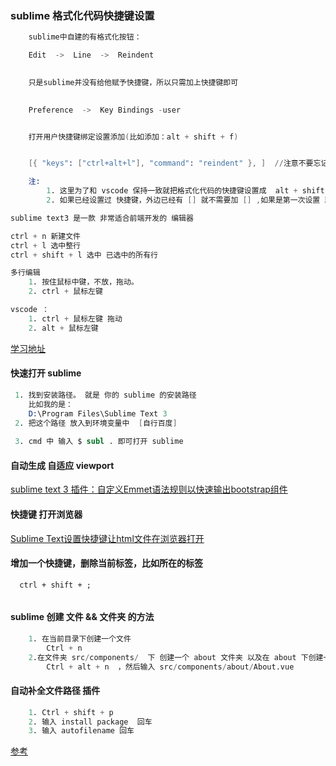 ### sublime 格式化代码快捷键设置
```s
    sublime中自建的有格式化按钮：

    Edit  ->  Line  ->  Reindent  
    

    只是sublime并没有给他赋予快捷键，所以只需加上快捷键即可

    
    Preference  ->  Key Bindings -user 


    打开用户快捷键绑定设置添加(比如添加：alt + shift + f)


    [{ "keys": ["ctrl+alt+l"], "command": "reindent" }, ]  //注意不要忘记加逗号

    注:
        1. 这里为了和 vscode 保持一致就把格式化代码的快捷键设置成  alt + shift + f
        2. 如果已经设置过 快捷键，外边已经有 [] 就不需要加 [] ,如果是第一次设置 就需要 [] 不然不会生肖
```

```s
sublime text3 是一款 非常适合前端开发的 编辑器

ctrl + n 新建文件
ctrl + l 选中整行
ctrl + shift + l 选中 已选中的所有行

多行编辑
	1. 按住鼠标中键，不放，拖动。
	2. ctrl + 鼠标左键

vscode ：
	1. ctrl + 鼠标左键 拖动
	2. alt + 鼠标左键

```
[学习地址](https://ke.qq.com/webcourse/index.html#course_id=242173&term_id=100285656&taid=1594077112152573&vid=i1421chgfox)

#### 快速打开 sublime
```s
 1. 找到安装路径。 就是 你的 sublime 的安装路径
    比如我的是：
    D:\Program Files\Sublime Text 3
 2. 把这个路径 放入到环境变量中  [自行百度]
    
 3. cmd 中 输入 $ subl . 即可打开 sublime
```

#### 自动生成 自适应 viewport
[ sublime text 3 插件：自定义Emmet语法规则以快速输出bootstrap组件](https://github.com/lshaohai/sublime-reindent.git)


#### 快捷键 打开浏览器

[Sublime Text设置快捷键让html文件在浏览器打开](https://jingyan.baidu.com/article/adc815137f9ae2f723bf73ff.html)

#### 增加一个快捷键，删除当前标签，比如所在的标签

```
  ctrl + shift + ;
    
```

#### sublime 创建 文件 && 文件夹 的方法
```s
    1. 在当前目录下创建一个文件
        Ctrl + n   
    2.在文件夹 src/components/  下 创建一个 about 文件夹 以及在 about 下创建一个 About.vue 文件
        Ctrl + alt + n  ，然后输入 src/components/about/About.vue  

```
#### 自动补全文件路径 插件

```s
    1. Ctrl + shift + p
    2. 输入 install package  回车
    3. 输入 autofilename 回车
```
[参考](https://jingyan.baidu.com/article/a3aad71af1da97b1fa009650.html)
